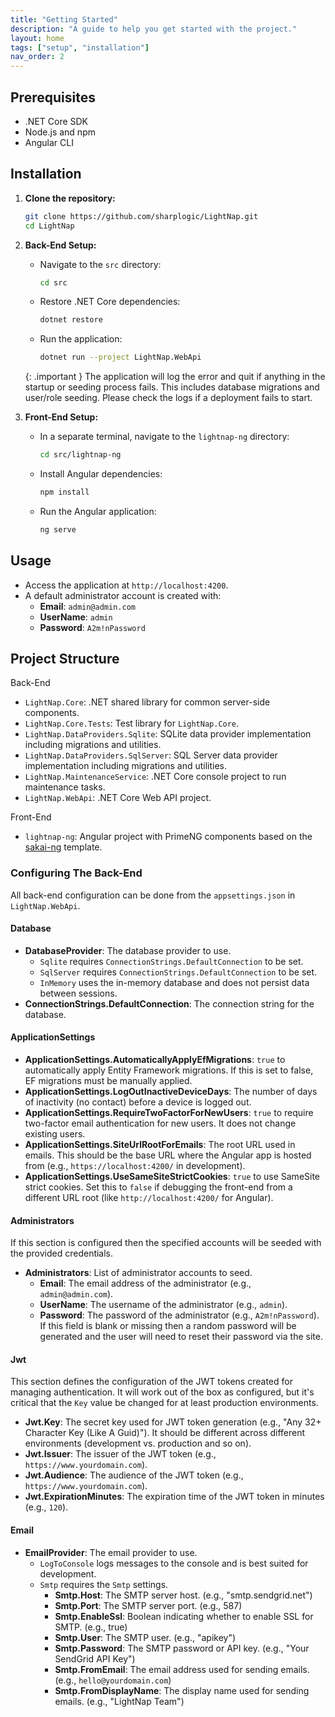 ```yaml
---
title: "Getting Started"
description: "A guide to help you get started with the project."
layout: home
tags: ["setup", "installation"]
nav_order: 2
---
```


## Prerequisites

- .NET Core SDK
- Node.js and npm
- Angular CLI

## Installation

1. **Clone the repository:**

   ```bash
   git clone https://github.com/sharplogic/LightNap.git
   cd LightNap
   ```

2. **Back-End Setup:**

   - Navigate to the `src` directory:

     ```bash
     cd src
     ```

   - Restore .NET Core dependencies:

     ```bash
     dotnet restore
     ```

   - Run the application:

     ```bash
     dotnet run --project LightNap.WebApi
     ```

    {: .important }
    The application will log the error and quit if anything in the startup or seeding process fails. This
    includes database migrations and user/role seeding. Please check the logs if a deployment fails to start.

3. **Front-End Setup:**

   - In a separate terminal, navigate to the `lightnap-ng` directory:

     ```bash
     cd src/lightnap-ng
     ```

   - Install Angular dependencies:

     ```bash
     npm install
     ```

   - Run the Angular application:

     ```bash
     ng serve
     ```

## Usage

- Access the application at `http://localhost:4200`.
- A default administrator account is created with:
  - **Email**: `admin@admin.com`
  - **UserName**: `admin`
  - **Password**: `A2m!nPassword`

## Project Structure

Back-End

- `LightNap.Core`: .NET shared library for common server-side components.
- `LightNap.Core.Tests`: Test library for `LightNap.Core`.
- `LightNap.DataProviders.Sqlite`: SQLite data provider implementation including migrations and utilities.
- `LightNap.DataProviders.SqlServer`: SQL Server data provider implementation including migrations and utilities.
- `LightNap.MaintenanceService`: .NET Core console project to run maintenance tasks.
- `LightNap.WebApi`: .NET Core Web API project.

Front-End

- `lightnap-ng`: Angular project with PrimeNG components based on the [sakai-ng](https://github.com/primefaces/sakai-ng) template.

### Configuring The Back-End

All back-end configuration can be done from the `appsettings.json` in `LightNap.WebApi`.

#### Database

- **DatabaseProvider**: The database provider to use.
  - `Sqlite` requires `ConnectionStrings.DefaultConnection` to be set.
  - `SqlServer` requires `ConnectionStrings.DefaultConnection` to be set.
  - `InMemory` uses the in-memory database and does not persist data between sessions.
- **ConnectionStrings.DefaultConnection**: The connection string for the database.

#### ApplicationSettings

- **ApplicationSettings.AutomaticallyApplyEfMigrations**: `true` to automatically apply Entity Framework migrations.
  If this is set to false, EF migrations must be manually applied.
- **ApplicationSettings.LogOutInactiveDeviceDays**: The number of days of inactivity (no contact) before a device is logged out.
- **ApplicationSettings.RequireTwoFactorForNewUsers**: `true` to require two-factor email authentication for new users.
  It does not change existing users.
- **ApplicationSettings.SiteUrlRootForEmails**: The root URL used in emails. This should be the base URL where the Angular app
  is hosted from (e.g., `https://localhost:4200/` in development).
- **ApplicationSettings.UseSameSiteStrictCookies**: `true` to use SameSite strict cookies. Set this to `false` if debugging the
  front-end from a different URL root (like `http://localhost:4200/` for Angular).

#### Administrators

If this section is configured then the specified accounts will be seeded with the provided credentials.

- **Administrators**: List of administrator accounts to seed.
  - **Email**: The email address of the administrator (e.g., `admin@admin.com`).
  - **UserName**: The username of the administrator (e.g., `admin`).
  - **Password**: The password of the administrator (e.g., `A2m!nPassword`). If this field is blank or missing then a random password
  will be generated and the user will need to reset their password via the site.

#### Jwt

This section defines the configuration of the JWT tokens created for managing authentication. It will work out of the box as configured,
but it's critical that the `Key` value be changed for at least production environments.

- **Jwt.Key**: The secret key used for JWT token generation (e.g., "Any 32+ Character Key (Like A Guid)"). It should be different
  across different environments (development vs. production and so on).
- **Jwt.Issuer**: The issuer of the JWT token (e.g., `https://www.yourdomain.com`).
- **Jwt.Audience**: The audience of the JWT token (e.g., `https://www.yourdomain.com`).
- **Jwt.ExpirationMinutes**: The expiration time of the JWT token in minutes (e.g., `120`).

#### Email

- **EmailProvider**: The email provider to use.
  - `LogToConsole` logs messages to the console and is best suited for development.
  - `Smtp` requires the `Smtp` settings.
    - **Smtp.Host**: The SMTP server host. (e.g., "smtp.sendgrid.net")
    - **Smtp.Port**: The SMTP server port. (e.g., 587)
    - **Smtp.EnableSsl**: Boolean indicating whether to enable SSL for SMTP. (e.g., true)
    - **Smtp.User**: The SMTP user. (e.g., "apikey")
    - **Smtp.Password**: The SMTP password or API key. (e.g., "Your SendGrid API Key")
    - **Smtp.FromEmail**: The email address used for sending emails. (e.g., `hello@yourdomain.com`)
    - **Smtp.FromDisplayName**: The display name used for sending emails. (e.g., "LightNap Team")
